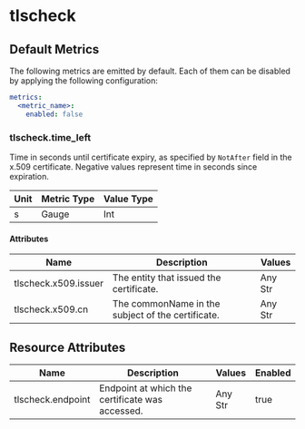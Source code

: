 [comment]: <> (Code generated by mdatagen. DO NOT EDIT.)

# tlscheck

## Default Metrics

The following metrics are emitted by default. Each of them can be disabled by applying the following configuration:

```yaml
metrics:
  <metric_name>:
    enabled: false
```

### tlscheck.time_left

Time in seconds until certificate expiry, as specified by `NotAfter` field in the x.509 certificate. Negative values represent time in seconds since expiration.

| Unit | Metric Type | Value Type |
| ---- | ----------- | ---------- |
| s | Gauge | Int |

#### Attributes

| Name | Description | Values |
| ---- | ----------- | ------ |
| tlscheck.x509.issuer | The entity that issued the certificate. | Any Str |
| tlscheck.x509.cn | The commonName in the subject of the certificate. | Any Str |

## Resource Attributes

| Name | Description | Values | Enabled |
| ---- | ----------- | ------ | ------- |
| tlscheck.endpoint | Endpoint at which the certificate was accessed. | Any Str | true |
